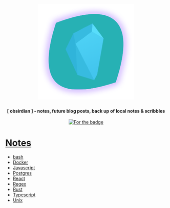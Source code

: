 <h1 align="center">
  <br>
  <a href="https://github.com/Jordan-Gilliam/obsurdian"><img src="https://github.com/Jordan-Gilliam/readme-assets/blob/master/obsirdian.png" alt="obsidian logo"         width="300" height="300"></a>
</h1>

<h4 align="center"> [ obsirdian ] - notes, future blog posts, back up of local notes & scribbles</h4>

  <p align="center">
    <a href="https://forthebadge.com">
    <img src="https://img.shields.io/badge/DX%20--%3E-:)-blue?style=for-the-badge" alt="For the badge">
  </p>

# Notes

- [bash](notes/bash)
- [Docker](notes/docker)
- [Javascript](notes/javascript)
- [Postgres](notes/postgres)
- [React](notes/react)
- [Regex](notes/regex)
- [Rust](notes/rust)
- [Typescript](notes/typescript)
- [Unix](notes/unix)
